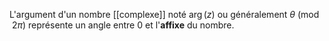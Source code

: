 L'argument d'un nombre [[complexe]] noté $\arg(z)$ ou généralement $\theta \pmod {2\pi}$ représente un angle entre $0$ et l'**affixe** du nombre. 